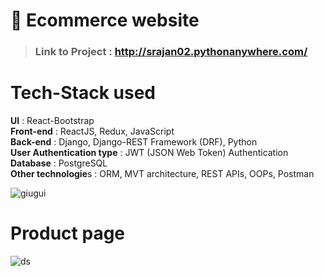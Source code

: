 # 🛒 Ecommerce website 

> ### **Link to Project** : http://srajan02.pythonanywhere.com/


# Tech-Stack used

**UI** : React-Bootstrap\
**Front-end** : ReactJS, Redux, JavaScript\
**Back-end** : Django, Django-REST Framework (DRF), Python\
**User Authentication type** : JWT (JSON Web Token) Authentication\
**Database** : PostgreSQL\
**Other technologie**s : ORM, MVT architecture, REST APIs, OOPs, Postman



![giugui](https://user-images.githubusercontent.com/38787963/167311332-c29fd71e-1e49-4d01-9197-4d3e211a68d8.PNG)

# Product page

![ds](https://user-images.githubusercontent.com/38787963/167504901-ee937a95-2b89-48c2-8a11-0c79c141356a.PNG)


